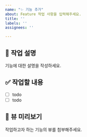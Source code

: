 ```yaml
---
name: "✨ 기능 추가"
about: Feature 작업 사항을 입력해주세요.
title: ''
labels: ''
assignees: ''

---
```


## 📄 작업 설명
기능에 대한 설명을 작성하세요.

## ✅ 작업할 내용
- [ ] todo
- [ ] todo

## 🎨 뷰 미리보기
작업하고자 하는 기능의 뷰를 첨부해주세요.
